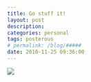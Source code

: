 ```yaml
---
title: Go stuff it!
layout: post
description:  
categories: personal
tags: posterous
# permalink: /blog/#####
date: 2010-11-25 09:36:00
---
```


![](/img/2010/11/17927736-p64.jpg)